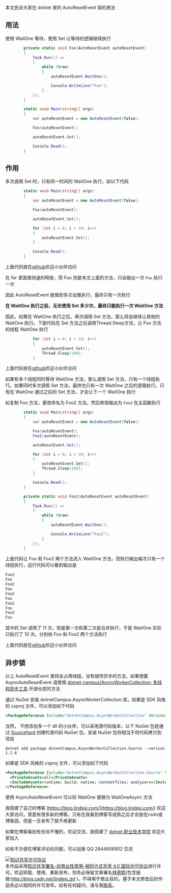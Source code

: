 
本文告诉大家在 dotnet 里的 AutoResetEvent 锁的用法

<!--more-->


<!-- 发布 -->

## 用法

使用 WaitOne 等待，使用 Set 让等待的逻辑继续执行

```csharp
        private static void Foo(AutoResetEvent autoResetEvent)
        {
            Task.Run(() =>
            {
                while (true)
                {
                    autoResetEvent.WaitOne();

                    Console.WriteLine("Foo");
                }
            });
        }

        static void Main(string[] args)
        {
            var autoResetEvent = new AutoResetEvent(false);

            Foo(autoResetEvent);

            autoResetEvent.Set();

            Console.Read();
        }
```

## 作用

多次调用 Set 时，只有同一时间的 WaitOne 执行，如以下代码

```csharp
        static void Main(string[] args)
        {
            var autoResetEvent = new AutoResetEvent(false);

            Foo(autoResetEvent);

            autoResetEvent.Set();

            for (int i = 0; i < 10; i++)
            {
                autoResetEvent.Set();
            }

            Console.Read();
        }
```

上面代码放在[github](https://github.com/lindexi/lindexi_gd/tree/b26e1d5d5fe1cb6be891d4849dd2d15a8681271b/HaifeljiweajeYeelarkerjairere)欢迎小伙伴访问 

在 for 里面做快速的释放，而 Foo 则是本文上面的方法，只会输出一次 `Foo` 执行一次

因此 AutoResetEvent 能做到多次设置执行，最终只有一次执行

**在 WaitOne 执行之前，无论使用 Set 多少次，最终只能执行一次 WaitOne 方法**

因此，如果在 WaitOne 执行之后，再次调用 Set 方法，那么将会继续让其他的 WaitOne 执行。下面代码在 Set 方法之后调用Thread.Sleep方法，让 Foo 方法的线程 WaitOne 执行

```csharp
            for (int i = 0; i < 10; i++)
            {
                autoResetEvent.Set();
                Thread.Sleep(100);
            }
```

上面代码放在[github](https://github.com/lindexi/lindexi_gd/tree/509fb7594f9f1fc1215cd7f4e4127c90354fb9d2/HaifeljiweajeYeelarkerjairere)欢迎小伙伴访问

如果有多个线程同时等待 WaitOne 方法，那么调用 Set 方法，只有一个线程执行。如果同时多次调用 Set 方法，最终也只有一次 WaitOne 之后的逻辑执行。只有在 WaitOne 通过之后的 Set 方法，才会让下一个 WaitOne 执行

如复制 Foo 方法，更改命名为 Foo2 方法，然后修改输出为 `Foo2` 在主函数执行

```csharp
        static void Main(string[] args)
        {
            var autoResetEvent = new AutoResetEvent(false);

            Foo(autoResetEvent);
            Foo2(autoResetEvent);

            autoResetEvent.Set();

            for (int i = 0; i < 10; i++)
            {
                autoResetEvent.Set();
                Thread.Sleep(100);
            }

            Console.Read();
        }

        private static void Foo2(AutoResetEvent autoResetEvent)
        {
            Task.Run(() =>
            {
                while (true)
                {
                    autoResetEvent.WaitOne();

                    Console.WriteLine("Foo2");
                }
            });
        }
```

上面代码让 Foo 和 Foo2 两个方法进入 WaitOne 方法，而执行输出每次只有一个线程执行，运行代码可以看到输出是

```csharp
Foo2
Foo
Foo2
Foo
Foo2
Foo
Foo2
Foo
Foo2
Foo
```

其中的 Set 调用了 11  次，但是第一次和第二次是合并执行，于是 WaitOne 实际只执行了 10 次。分别给 Foo 和 Foo2 两个方法执行

上面代码放在[github](https://github.com/lindexi/lindexi_gd/tree/e1a0b2870785279cbe81788e6f62892229279103/HaifeljiweajeYeelarkerjairere)欢迎小伙伴访问

## 异步锁

以上 AutoResetEvent 类将会占用线程，没有提供异步的方法。如果想要 AsyncAutoResetEvent 请使用 [dotnet-campus/AsyncWorkerCollection: 多线程异步工具](https://github.com/dotnet-campus/AsyncWorkerCollection ) 开源仓库的方法

通过 NuGet 安装 dotnetCampus.AsyncWorkerCollection 库，如果是 SDK 风格的 csproj 文件，可以添加如下代码

```xml
<PackageReference Include="dotnetCampus.AsyncWorkerCollection" Version="1.1.6" />
```

当然， 不想添加多一个 dll 的小伙伴，可以采用源代码版本，以下 NuGet 包是通过 [SourceYard](https://github.com/dotnet-campus/SourceYard) 创建的源代码 NuGet 包，安装 NuGet 包将相当于将代码拷贝到项目

```
dotnet add package dotnetCampus.AsyncWorkerCollection.Source --version 1.1.6
```

如果是 SDK 风格的 csproj 文件，可以添加如下代码

```xml
<PackageReference Include="dotnetCampus.AsyncWorkerCollection.Source" Version="1.1.6">
  <PrivateAssets>all</PrivateAssets>
  <IncludeAssets>runtime; build; native; contentfiles; analyzers</IncludeAssets>
</PackageReference>
```

使用 AsyncAutoResetEvent 可以将 WaitOne 替换为 WaitOneAsync 方法



我搭建了自己的博客 [https://blog.lindexi.com/](https://blog.lindexi.com/) 欢迎大家访问，里面有很多新的博客。只有在我看到博客写成熟之后才会放在csdn或博客园，但是一旦发布了就不再更新

如果在博客看到有任何不懂的，欢迎交流，我搭建了 [dotnet 职业技术学院](https://t.me/dotnet_campus) 欢迎大家加入

如有不方便在博客评论的问题，可以加我 QQ 2844808902 交流

<a rel="license" href="http://creativecommons.org/licenses/by-nc-sa/4.0/"><img alt="知识共享许可协议" style="border-width:0" src="https://licensebuttons.net/l/by-nc-sa/4.0/88x31.png" /></a><br />本作品采用<a rel="license" href="http://creativecommons.org/licenses/by-nc-sa/4.0/">知识共享署名-非商业性使用-相同方式共享 4.0 国际许可协议</a>进行许可。欢迎转载、使用、重新发布，但务必保留文章署名[林德熙](http://blog.csdn.net/lindexi_gd)(包含链接:http://blog.csdn.net/lindexi_gd )，不得用于商业目的，基于本文修改后的作品务必以相同的许可发布。如有任何疑问，请与我[联系](mailto:lindexi_gd@163.com)。